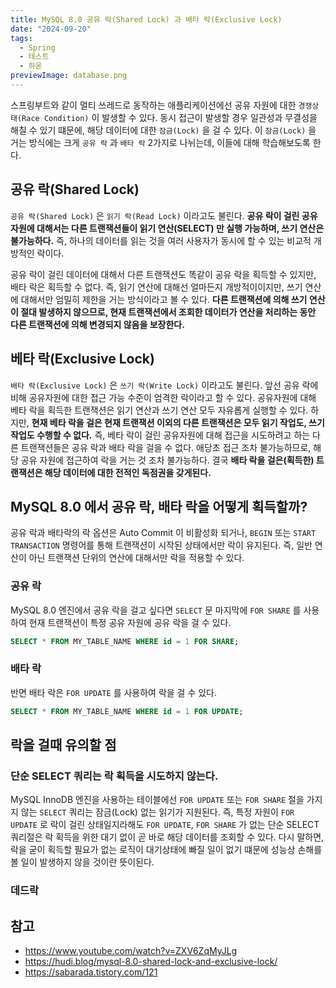 ```yaml
---
title: MySQL 8.0 공유 락(Shared Lock) 과 배타 락(Exclusive Lock)
date: "2024-09-20"
tags:
  - Spring
  - 테스트
  - 하온
previewImage: database.png
---
```


스프링부트와 같이 멀티 쓰레드로 동작하는 애플리케이션에선 공유 자원에 대한 `경쟁상태(Race Condition)` 이 발생할 수 있다. 동시 접근이 발생할 경우 일관성과 무결성을 해칠 수 있기 떄문에, 해당 데이터에 대한 `잠금(Lock)` 을 걸 수 있다. 이 `잠금(Lock)` 을 거는 방식에는 크게 `공유 락` 과 `배타 락` 2가지로 나뉘는데, 이들에 대해 학습해보도록 한다.

## 공유 락(Shared Lock)

`공유 락(Shared Lock)` 은 `읽기 락(Read Lock)` 이라고도 불린다. **공유 락이 걸린 공유 자원에 대해서는 다른 트랜잭션들이 읽기 연산(SELECT) 만 실행 가능하며, 쓰기 연산은 불가능하다.** 즉, 하나의 데이터를 읽는 것을 여러 사용자가 동시에 할 수 있는 비교적 개방적인 락이다. 

공유 락이 걸린 데이터에 대해서 다른 트랜잭션도 똑같이 공유 락을 획득할 수 있지만, 배타 락은 획득할 수 없다. 즉, 읽기 연산에 대해선 얼마든지 개방적이이지만, 쓰기 연산에 대해서만 엄밀히 제한을 거는 방식이라고 볼 수 있다. **다른 트랜잭션에 의해 쓰기 연산이 절대 발생하지 않으므로, 현재 트랜잭션에서 조회한 데이터가 연산을 처리하는 동안 다른 트랜잭션에 의해 변경되지 않음을 보장한다.**


## 베타 락(Exclusive Lock)

`배타 락(Exclusive Lock)` 은 `쓰기 락(Write Lock)` 이라고도 불린다. 앞선 공유 락에 비해 공유자원에 대한 접근 가능 수준이 엄격한 락이라고 할 수 있다. 공유자원에 대해 베타 락을 획득한 트랜잭션은 읽기 연산과 쓰기 연산 모두 자유롭게 실행할 수 있다. 하지만, **현재 베타 락을 걸은 현재 트랜잭션 이외의 다른 트랜잭션은 모두 읽기 작업도, 쓰기 작업도 수행할 수 없다.** 즉, 베타 락이 걸린 공유자원에 대해 접근을 시도하려고 하는 다른 트랜잭션들은 공유 락과 배타 락을 걸을 수 없다. 애당초 접근 조차 불가능하므로, 해당 공유 자원에 접근하여 락을 거는 것 조차 불가능하다. 결국 **배타 락을 걸은(획득한) 트랜잭션은 해당 데이터에 대한 전적인 독점권을 갖게된다.**

## MySQL 8.0 에서 공유 락, 배타 락을 어떻게 획득할까?

공유 락과 배타락의 락 옵션은 Auto Commit 이 비활성화 되거나, `BEGIN` 또는 `START TRANSACTION` 명령어를 통해 트랜잭션이 시작된 상태에서만 락이 유지된다. 즉, 일반 연산이 아닌 트랜잭션 단위의 연산에 대해서만 락을 적용할 수 있다.

### 공유 락 

MySQL 8.0 엔진에서 공유 락을 걸고 싶다면 `SELECT` 문 마지막에 `FOR SHARE` 를 사용하여 현재 트랜잭션이 특정 공유 자원에 공유 락을 걸 수 있다.

~~~sql
SELECT * FROM MY_TABLE_NAME WHERE id = 1 FOR SHARE;
~~~

### 배타 락

반면 배타 락은 `FOR UPDATE` 를 사용하여 락을 걸 수 있다.

~~~sql
SELECT * FROM MY_TABLE_NAME WHERE id = 1 FOR UPDATE;
~~~

## 락을 걸때 유의할 점

### 단순 SELECT 쿼리는 락 획득을 시도하지 않는다.

MySQL InnoDB 엔진을 사용하는 테이블에선 `FOR UPDATE` 또는 `FOR SHARE` 절을 가지지 않는 `SELECT` 쿼리는 잠금(Lock) 없는 읽기가 지원된다. 즉, 특정 자원이 `FOR UPDATE` 로 락이 걸린 상태일지라해도 `FOR UPDATE`, `FOR SHARE` 가 없는 단순 SELECT 쿼리절은 락 획득을 위한 대기 없이 곧 바로 해당 데이터를 조회할 수 있다. 다시 말하면, 락을 굳이 획득할 필요가 없는 로직이 대기상태에 빠질 일이 없기 떄문에 성능상 손해를 볼 일이 발생하지 않을 것이란 뜻이된다.

### 데드락



## 참고

- https://www.youtube.com/watch?v=ZXV6ZqMyJLg
- https://hudi.blog/mysql-8.0-shared-lock-and-exclusive-lock/
- https://sabarada.tistory.com/121